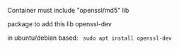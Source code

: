 Container must include "openssl/md5" lib

package to add this lib openssl-dev

in ubuntu/debian based:
    ``` sudo apt install openssl-dev```


